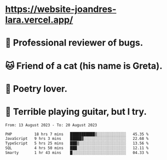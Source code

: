 # https://website-joandres-lara.vercel.app/
# 🐛 Professional reviewer of bugs.
# 🐱 Friend of a cat (his name is Greta).
# 📜 Poetry lover.
# 🎸 Terrible playing guitar, but I try.

<!--START_SECTION:waka-->

```txt
From: 13 August 2023 - To: 20 August 2023

PHP          18 hrs 7 mins   ███████████▒░░░░░░░░░░░░░   45.35 %
JavaScript   9 hrs 3 mins    █████▓░░░░░░░░░░░░░░░░░░░   22.68 %
TypeScript   5 hrs 25 mins   ███▒░░░░░░░░░░░░░░░░░░░░░   13.56 %
SQL          4 hrs 50 mins   ███░░░░░░░░░░░░░░░░░░░░░░   12.11 %
Smarty       1 hr 43 mins    █░░░░░░░░░░░░░░░░░░░░░░░░   04.33 %
```

<!--END_SECTION:waka-->
